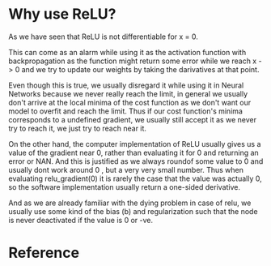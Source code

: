 # Why use ReLU?

As we have seen that ReLU is not differentiable for x = 0.

This can come as an alarm while using it as the activation function with backpropagation as the function might return some error while we reach x -> 0 and we try to update our weights by taking the darivatives at that point.

Even though this is true, we usually disregard it while using it in Neural Networks because we never really reach the limit, in general we usually don't arrive at the local minima of the cost function as we don't want our model to overfit and reach the limit. Thus if our cost function's minima corresponds to a undefined gradient, we usually still accept it as we never try to reach it, we just try to reach near it.

On the other hand, the computer implementation of ReLU usually gives us a value of the gradient near 0, rather than evaluating it for 0 and returning an error or NAN. And this is justified as we always roundof some value to 0 and usually dont work around 0 , but a very very small number. Thus when evaluating relu_gradient(0) it is rarely the case that the value was actually 0, so the software implementation usually return a one-sided derivative.

And as we are already familiar with the dying problem in case of relu, we usually use some kind of the bias (b) and regularization such that the node is never deactivated if the value is 0 or -ve.  



# Reference

[1]: https://medium.com/@kanchansarkar/relu-not-a-differentiable-function-why-used-in-gradient-based-optimization-7fef3a4cecec
